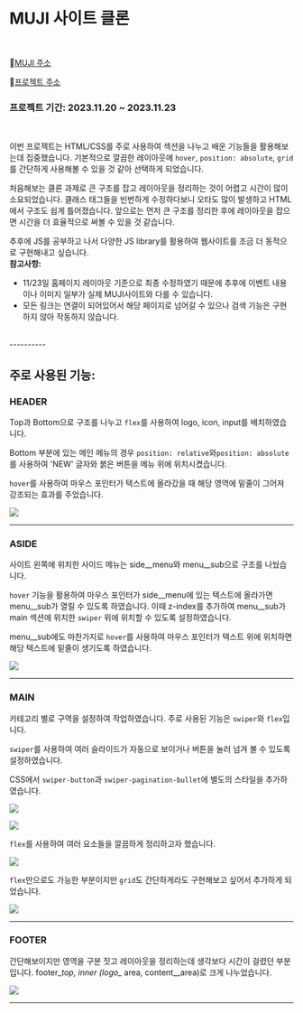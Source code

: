 # MUJI 사이트 클론
<br/>

📌[MUJI 주소](https://www.mujikorea.net/display/displayShop.lecs?storeNo=1&siteNo=13013&displayNo=MJ1C98&displayMallNo=MJ1)


📌[프로젝트 주소]()


### 프로젝트 기간: 2023.11.20 ~ 2023.11.23
<br/>

이번 프로젝트는 HTML/CSS를 주로 사용하여 섹션을 나누고 배운 기능들을 활용해보는데 집중했습니다. 
기본적으로 깔끔한 레이아웃에 `hover`, `position: absolute`, `grid` 를 간단하게 사용해볼 수 있을 것 같아 선택하게 되었습니다.


처음해보는 클론 과제로 큰 구조를 잡고 레이아웃을 정리하는 것이 어렵고 시간이 많이 소요되었습니다. 
클래스 태그들을 빈번하게 수정하다보니 오타도 많이 발생하고 HTML에서 구조도 쉽게 틀어졌습니다. 
앞으로는 먼저 큰 구조를 정리한 후에 레이아웃을 잡으면 시간을 더 효율적으로 써볼 수 있을 것 같습니다. 

추후에 JS를 공부하고 나서 다양한 JS library를 활용하여 웹사이트를 조금 더 동적으로 구현해내고 싶습니다. 
<br/>
**참고사항:** 
- 11/23일 홈페이지 레이아웃 기준으로 최종 수정하였기 때문에 추후에 이벤트 내용이나 이미지 일부가 실제 MUJI사이트와 다를 수 있습니다. 
- 모든 링크는 연결이 되어있어서 해당 페이지로 넘어갈 수 있으나 검색 기능은 구현하지 않아 작동하지 않습니다.  
<br/>
----------


## 주로 사용된 기능:
### HEADER 
Top과 Bottom으로 구조를 나누고 `flex`를 사용하여 logo, icon, input를 배치하였습니다.

Bottom 부분에 있는 메인 메뉴의 경우 `position: relative`와`position: absolute`를 사용하여 'NEW' 글자와 붉은 버튼을 메뉴 위에 위치시켰습니다. 

`hover`를 사용하여 마우스 포인터가 텍스트에 올라갔을 때 해당 영역에 밑줄이 그어져 강조되는 효과를 주었습니다. 

![](https://velog.velcdn.com/images/zojo24/post/fe9d6208-54b4-48c9-bb55-7b99cc39a5ba/image.png)


----------

### ASIDE 
사이트 왼쪽에 위치한 사이드 메뉴는 side\__menu와 menu\__sub으로 구조를 나눴습니다. 

`hover` 기능을 활용하여 마우스 포인터가 side\__menu에 있는 텍스트에 올라가면 menu\__sub가 열릴 수 있도록 하였습니다. 
이때 z-index를 추가하여 menu\__sub가 main 섹션에 위치한 `swiper` 위에 위치할 수 있도록 설정하였습니다.

menu\__sub에도 마찬가지로 `hover`를 사용하여 마우스 포인터가 텍스트 위에 위치하면 해당 텍스트에 밑줄이 생기도록 하였습니다.

![](https://velog.velcdn.com/images/zojo24/post/dd0fb8e2-7b0e-4179-91b9-3683678f8237/image.png)

----------

### MAIN
카테고리 별로 구역을 설정하여 작업하였습니다. 주로 사용된 기능은 `swiper`와 `flex`입니다.

`swiper`를 사용하여 여러 슬라이드가 자동으로 보이거나 버튼을 눌러 넘겨 볼 수 있도록 설정하였습니다. 

CSS에서 `swiper-button`과 `swiper-pagination-bullet`에 별도의 스타일을 추가하였습니다. 

![](https://velog.velcdn.com/images/zojo24/post/336b5715-4767-491f-99d3-23878c0780bf/image.png)

![](https://velog.velcdn.com/images/zojo24/post/0f3ab339-e634-48c7-8d9f-2d2951b58348/image.png)

`flex`를 사용하여 여러 요소들을 깔끔하게 정리하고자 했습니다.

![](https://velog.velcdn.com/images/zojo24/post/14915f38-ea61-4ecb-969d-13be7209d8fb/image.png)

`flex`만으로도 가능한 부분이지만  `grid`도 간단하게라도 구현해보고 싶어서 추가하게 되었습니다.


![](https://velog.velcdn.com/images/zojo24/post/d0d3b70a-5861-4b84-94ed-7e4712656c34/image.png)



----------

### FOOTER
간단해보이지만 영역을 구분 짓고 레이아웃을 정리하는데 생각보다 시간이 걸렸던 부분입니다. 
footer\__top, inner (logo\__ area, content\__area)로 크게 나누었습니다. 

![](https://velog.velcdn.com/images/zojo24/post/a20af70c-b05d-43a1-a599-ec064b06feb9/image.png)

----------


